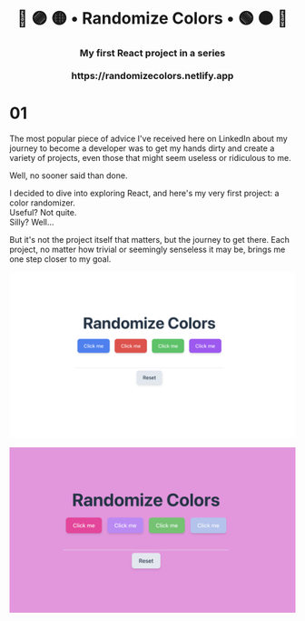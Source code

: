 <h1 align="center">🔴 🟣 🟡 • Randomize Colors • 🟢 🟠 🔵 </h1>
<h3 align="center">My first React project in a series<br>
<br>
https://randomizecolors.netlify.app

# 01
The most popular piece of advice I've received here on LinkedIn about my journey to become a developer was to get my hands dirty and create a variety of projects, even those that might seem useless or ridiculous to me.

Well, no sooner said than done.

I decided to dive into exploring React, and here's my very first project: a color randomizer.<br>
Useful? Not quite.<br>
Silly? Well...

But it's not the project itself that matters, but the journey to get there. 
Each project, no matter how trivial or seemingly senseless it may be, brings me one step closer to my goal.

<p align="center">
  <img src="screenshot/randomize-colors.png" alt="Size Limit CLI" width="738">
</p>
<p align="center">
  <img src="screenshot/randomize.png" alt="Size Limit CLI" width="738">
</p>
